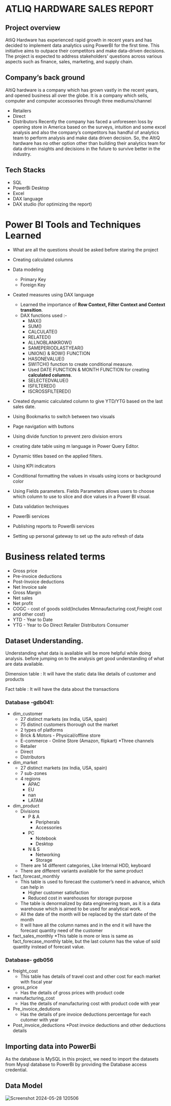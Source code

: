 # ATLIQ HARDWARE SALES REP0RT
## Project overview
AtliQ Hardware has experienced rapid growth in recent years and has decided to implement data analytics using PowerBI for the first time. 
This initiative aims to outpace their competitors and make data-driven decisions. The project is expected to address stakeholders' questions across various aspects such as
finance, sales, marketing, and supply chain.
## Company’s back ground
AltiQ hardware is a company which has grown vastly in the recent years, and opened business all over the globe. It is a company which sells, computer and computer accessories through three mediums/channel
* Retailers
* Direct
* Distributors
Recently the company has faced a unforeseen loss by opening store in America based on the surveys, intuition and some excel analysis and also the company’s competitors has handful of analytics team to perform analysis and make data driven decision. So, the AltiQ hardware has no other option other than building their analytics team for data driven insights and decisions in the future to survive better in the industry.

## Tech Stacks

* SQL
* PowerBi Desktop
* Excel
* DAX language
* DAX studio (for optimizing the report)
# Power BI Tools and Techniques Learned
* What are all the questions should be asked before staring the project
* Creating calculated columns
* Data modeling
  * Primary Key
  * Foreign Key
* Ceated measures using DAX language
     * Learned the importance of **Row Context, Filter Context and Context transition**.
     * DAX functions used :-
        * MAX()
        * SUM()
        * CALCULATE()
        * RELATED()
        * ALLNOBLANKROW()
        * SAMEPERIODLASTYEAR()
        * UNION() & ROW() FUNCTION
        * HASONEVALUE()
        * SWITCH() function to create conditional measure.
        * Used DATE FUNCTION & MONTH FUNCTION for creating **calculated columns**.
        * SELECTEDVALUE()
        * ISFILTERED()
        * ISCROSSFILTERED()
  
*  Created dynamic calculated column to give YTD/YTG based on the last sales date.   
* Using Bookmarks to switch between two visuals
* Page navigation with buttons
* Using divide function to prevent zero division errors
* creating date table using m language in Power Query Editor.
* Dynamic titles based on the applied filters.
* Using KPI indicators
* Conditional formatting the values in visuals using icons or background color
* Using Fields parameters. Fields Parameters allows users to choose which column to use to slice and dice values in a Power BI visual. 
* Data validation techniques
* PowerBi services
* Publishing reports to PowerBi services
* Setting up personal gateway to set up the auto refresh of data
# Business related terms
* Gross price
* Pre-invoice deductions
* Post-Invoice deductions
* Net Invoice sale
* Gross Margin
* Net sales
* Net profit
* COGC - cost of goods sold(Includes Mmnaufacturing cost,Freight cost and other cost)
* YTD - Year to Date
* YTG - Year to Go
Direct
Retailer
Distributors
Consumer

## Dataset Understanding.
Understanding what data is available will be more helpful while doing analysis. before jumping on to the analysis get good understanding of what are data available.

 Dimension table : It will have the static data like details of customer and products

 Fact table : It will have the data about the transactions

  ### Database -gdb041:
 * dim_customer
   * 27 distinct markets (ex India, USA, spain)
   * 75 distinct customers thorough out the market
   * 2 types of platforms
   * Brick & Motors - Physical/offline store
   * E-commerce - Online Store (Amazon, flipkart)
   *Three channels
    * Retailer
    * Direct
    *  Distributors
 * dim_market
   * 27 distinct markets (ex India, USA, spain)
   * 7 sub-zones
   * 4 regions
     * APAC
     * EU
     * nan
     * LATAM
* dim_product
  * Divisions
      * P & A
        * Peripherals
        * Accessories
      * PC
        * Notebook
        * Desktop
      * N & S
        * Networking
        * Storage
  * There are 14 different categories, Like Internal HDD, keyboard
  * There are different variants available for the same product
* fact_forecast_monthly
   * This table is used to forecast the customer’s need in advance, which can help in
     * Higher customer satisfaction
     * Reduced cost in warehouses for storage purpose
   * The table is denormalized by data engineering team, as it is a data warehouse which is aimed to be used for analytical work.
   * All the date of the month will be replaced by the start date of the month
   * It will have all the column names and in the end it will have the forecast quantity need of the customer
* fact_sales_monthly
  *This table is more or less is same as fact_forecase_monthly table, but the last column has the value of sold quantity instead of forecast value.
### Database- gdb056
 * freight_cost
   * This table has details of travel cost and other cost for each market with fiscal year
 * gross_price
   * Has the details of gross prices with product code
 * manufacturing_cost
   * Has the details of manufacturing cost with product code with year
 * Pre_invoice_dedutions
   * Has the details of pre invoice deductions percentage for each cutomer with year
  * Post_invoice_deductions
 *Post invoice deductions and other deductions details
## Importing data into PowerBi
As the database is MySQL in this project, we need to import the datasets from Mysql database to PowerBi by providing the Database access credential.

## Data Model
![Screenshot 2024-05-28 120506](https://github.com/Sidsharma11/Atliq_sales_report/assets/167175484/79bca9f1-066e-490f-8efa-6532cb16fb70)


